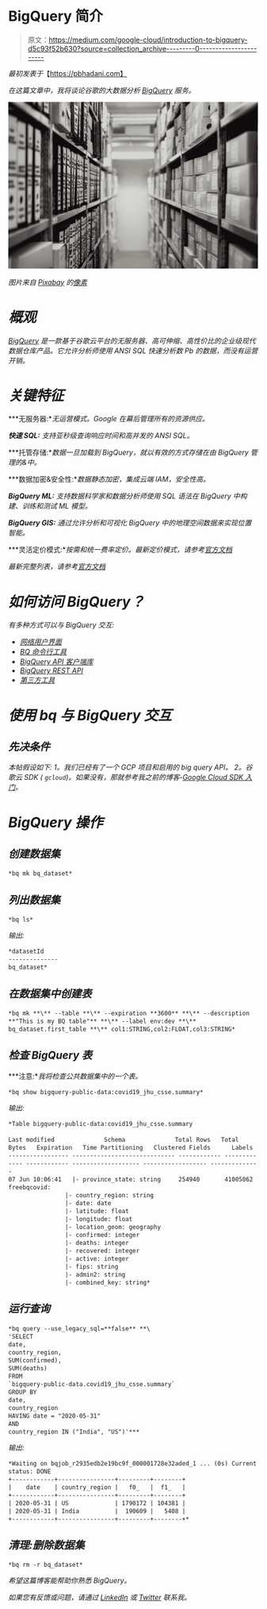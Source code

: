 # BigQuery 简介

> 原文：<https://medium.com/google-cloud/introduction-to-bigquery-d5c93f52b630?source=collection_archive---------0----------------------->

*最初发表于*【https://pbhadani.com】

*在这篇文章中，我将谈论谷歌的大数据分析 [BigQuery](https://cloud.google.com/bigquery/) 服务。*

*![](img/ec3b6fb89dc1ef31e35ea482f60d121c.png)*

*图片来自 [Pixabay](https://pixabay.com/) 的[像素](https://pixabay.com/users/Pexels-2286921)*

# *概观*

*[BigQuery](https://cloud.google.com/bigquery/) 是一款基于谷歌云平台的无服务器、高可伸缩、高性价比的企业级现代数据仓库产品。它允许分析师使用 ANSI SQL 快速分析数 Pb 的数据，而没有运营开销。*

# *关键特征*

***无服务器:**无运营模式。Google 在幕后管理所有的资源供应。*

***快速 SQL:** 支持亚秒级查询响应时间和高并发的 ANSI SQL。*

***托管存储:**数据一旦加载到 BigQuery，就以有效的方式存储在由 BigQuery 管理的&中。*

***数据加密&安全性:**数据静态加密，集成云端 IAM，安全性高。*

***BigQuery ML:** 支持数据科学家和数据分析师使用 SQL 语法在 BigQuery 中构建、训练和测试 ML 模型。*

***BigQuery GIS:** 通过允许分析和可视化 BigQuery 中的地理空间数据来实现位置智能。*

***灵活定价模式:**按需和统一费率定价。最新定价模式，请参考[官方文档](https://cloud.google.com/bigquery/pricing)*

*最新完整列表，请参考[官方文档](https://cloud.google.com/bigquery#section-9)*

# *如何访问 BigQuery？*

*有多种方式可以与 BigQuery 交互:*

*   *[网络用户界面](https://console.cloud.google.com/bigquery)*
*   *[BQ 命令行工具](https://cloud.google.com/bigquery/docs/bq-command-line-tool)*
*   *[BigQuery API 客户端库](https://cloud.google.com/bigquery/docs/reference/libraries)*
*   *[BigQuery REST API](https://cloud.google.com/bigquery/docs/reference/rest)*
*   *[第三方工具](https://cloud.google.com/bigquery#section-11)*

# *使用 bq 与 BigQuery 交互*

## *先决条件*

*本帖假设如下:
1。我们已经有了一个 GCP 项目和启用的 big query API。
2。谷歌云 SDK ( `gcloud`)。如果没有，那就参考我之前的博客-[Google Cloud SDK 入门](https://pbhadani.com/posts/getting-started-wth-google-cloud-sdk/)。*

# *BigQuery 操作*

## *创建数据集*

```
*bq mk bq_dataset*
```

## *列出数据集*

```
*bq ls*
```

*输出:*

```
*datasetId
--------------
bq_dataset*
```

## *在数据集中创建表*

```
*bq mk **\** --table **\** --expiration **3600** **\** --description **"This is my BQ table"** **\** --label env:dev **\** bq_dataset.first_table **\** col1:STRING,col2:FLOAT,col3:STRING*
```

## *检查 BigQuery 表*

***注意:**我将检查公共数据集中的一个表。*

```
*bq show bigquery-public-data:covid19_jhu_csse.summary*
```

*输出:*

```
*Table bigquery-public-data:covid19_jhu_csse.summary

Last modified              Schema              Total Rows   Total Bytes   Expiration   Time Partitioning   Clustered Fields      Labels
----------------- ----------------------------- ------------ ------------- ------------ ------------------- ------------------ --------------
07 Jun 10:06:41   |- province_state: string     254940       41005062                                                          freebqcovid:
                |- country_region: string
                |- date: date
                |- latitude: float
                |- longitude: float
                |- location_geom: geography
                |- confirmed: integer
                |- deaths: integer
                |- recovered: integer
                |- active: integer
                |- fips: string
                |- admin2: string
                |- combined_key: string*
```

## *运行查询*

```
*bq query --use_legacy_sql=**false** **\
'SELECT
date,
country_region,
SUM(confirmed),
SUM(deaths)
FROM
`bigquery-public-data.covid19_jhu_csse.summary`
GROUP BY
date,
country_region
HAVING date = "2020-05-31"
AND
country_region IN ("India", "US")'***
```

*输出:*

```
*Waiting on bqjob_r2935edb2e19bc9f_000001728e32aded_1 ... (0s) Current status: DONE
+------------+----------------+---------+--------+
|    date    | country_region |   f0_   |  f1_   |
+------------+----------------+---------+--------+
| 2020-05-31 | US             | 1790172 | 104381 |
| 2020-05-31 | India          |  190609 |   5408 |
+------------+----------------+---------+--------+*
```

## *清理:删除数据集*

```
*bq rm -r bq_dataset*
```

*希望这篇博客能帮助你熟悉 BigQuery。*

*如果您有反馈或问题，请通过 [LinkedIn](https://linkedin.com/in/pradeepbhadani) 或 [Twitter](https://twitter.com/bhadanipradeep) 联系我。*